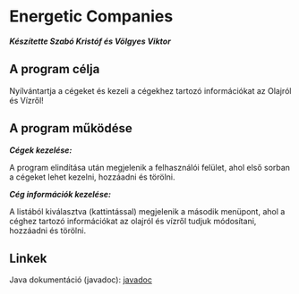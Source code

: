 # Energetic Companies
***Készítette Szabó Kristóf és Völgyes Viktor***

## A program célja
Nyílvántartja a cégeket és kezeli a cégekhez tartozó információkat az Olajról és Vízről!

## A program működése

***Cégek kezelése:***

A program elindítása után megjelenik a felhasználói felület,
ahol első sorban a cégeket lehet kezelni, hozzáadni és törölni.

***Cég információk kezelése:***

A listából kiválasztva (kattintással) megjelenik a második menüpont,
ahol a céghez tartozó információkat az olajról és vízről tudjuk módosítani,
hozzáadni és törölni.

## Linkek

Java dokumentáció (javadoc): [javadoc](https://htmlpreview.github.io/?https://github.com/wolgyes/energetic_companies/javadoc/index.html)
